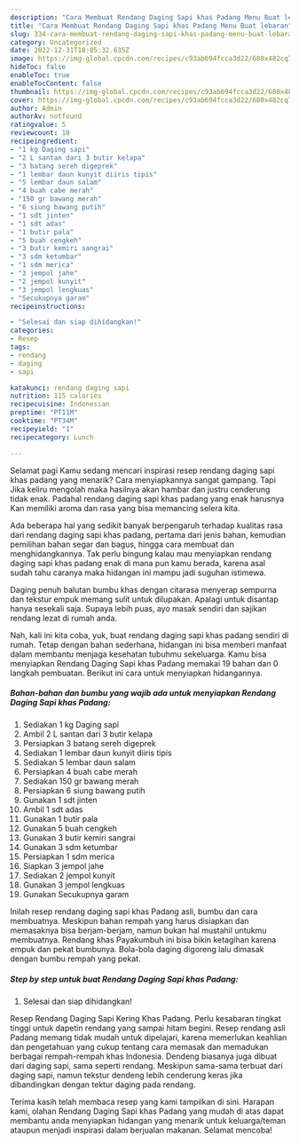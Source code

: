 ```yaml
---
description: "Cara Membuat Rendang Daging Sapi khas Padang Menu Buat lebaran"
title: "Cara Membuat Rendang Daging Sapi khas Padang Menu Buat lebaran"
slug: 334-cara-membuat-rendang-daging-sapi-khas-padang-menu-buat-lebaran
category: Uncategorized
date: 2022-12-31T18:05:32.635Z
image: https://img-global.cpcdn.com/recipes/c93ab694fcca3d22/680x482cq70/rendang-daging-sapi-khas-padang-foto-resep-utama.jpg
hideToc: false
enableToc: true
enableTocContent: false
thumbnail: https://img-global.cpcdn.com/recipes/c93ab694fcca3d22/680x482cq70/rendang-daging-sapi-khas-padang-foto-resep-utama.jpg
cover: https://img-global.cpcdn.com/recipes/c93ab694fcca3d22/680x482cq70/rendang-daging-sapi-khas-padang-foto-resep-utama.jpg
author: Admin
authorAv: notfound
ratingvalue: 5
reviewcount: 18
recipeingredient:
- "1 kg Daging sapi"
- "2 L santan dari 3 butir kelapa"
- "3 batang sereh digeprek"
- "1 lembar daun kunyit diiris tipis"
- "5 lembar daun salam"
- "4 buah cabe merah"
- "150 gr bawang merah"
- "6 siung bawang putih"
- "1 sdt jinten"
- "1 sdt adas"
- "1 butir pala"
- "5 buah cengkeh"
- "3 butir kemiri sangrai"
- "3 sdm ketumbar"
- "1 sdm merica"
- "3 jempol jahe"
- "2 jempol kunyit"
- "3 jempol lengkuas"
- "Secukupnya garam"
recipeinstructions:

- "Selesai dan siap dihidangkan!"
categories:
- Resep
tags:
- rendang
- daging
- sapi

katakunci: rendang daging sapi 
nutrition: 115 calories
recipecuisine: Indonesian
preptime: "PT11M"
cooktime: "PT34M"
recipeyield: "1"
recipecategory: Lunch

---
```



Selamat pagi Kamu sedang mencari inspirasi resep rendang daging sapi khas padang yang menarik? Cara menyiapkannya sangat gampang. Tapi Jika keliru mengolah maka hasilnya akan hambar dan justru cenderung tidak enak. Padahal rendang daging sapi khas padang yang enak harusnya Kan memiliki aroma dan rasa yang bisa memancing selera kita.


Ada beberapa hal yang sedikit banyak berpengaruh terhadap kualitas rasa dari rendang daging sapi khas padang, pertama dari jenis bahan, kemudian pemilihan bahan segar dan bagus, hingga cara membuat dan menghidangkannya. Tak perlu bingung kalau mau menyiapkan rendang daging sapi khas padang enak di mana pun kamu berada, karena asal sudah tahu caranya maka hidangan ini mampu jadi suguhan istimewa.

Daging penuh balutan bumbu khas dengan citarasa menyerap sempurna dan tekstur empuk memang sulit untuk dilupakan. Apalagi untuk disantap hanya sesekali saja. Supaya lebih puas, ayo masak sendiri dan sajikan rendang lezat di rumah anda.


Nah, kali ini kita coba, yuk, buat rendang daging sapi khas padang sendiri di rumah. Tetap dengan bahan sederhana, hidangan ini bisa memberi manfaat dalam membantu menjaga kesehatan tubuhmu sekeluarga. Kamu bisa menyiapkan Rendang Daging Sapi khas Padang memakai 19 bahan dan 0 langkah pembuatan. Berikut ini cara untuk menyiapkan hidangannya.

<!--inarticleads1-->

##### Bahan-bahan dan bumbu yang wajib ada untuk menyiapkan Rendang Daging Sapi khas Padang:

1. Sediakan 1 kg Daging sapi
1. Ambil 2 L santan dari 3 butir kelapa
1. Persiapkan 3 batang sereh digeprek
1. Sediakan 1 lembar daun kunyit diiris tipis
1. Sediakan 5 lembar daun salam
1. Persiapkan 4 buah cabe merah
1. Sediakan 150 gr bawang merah
1. Persiapkan 6 siung bawang putih
1. Gunakan 1 sdt jinten
1. Ambil 1 sdt adas
1. Gunakan 1 butir pala
1. Gunakan 5 buah cengkeh
1. Gunakan 3 butir kemiri sangrai
1. Gunakan 3 sdm ketumbar
1. Persiapkan 1 sdm merica
1. Siapkan 3 jempol jahe
1. Sediakan 2 jempol kunyit
1. Gunakan 3 jempol lengkuas
1. Gunakan Secukupnya garam


Inilah resep rendang daging sapi khas Padang asli, bumbu dan cara membuatnya. Meskipun bahan rempah yang harus disiapkan dan memasaknya bisa berjam-berjam, namun bukan hal mustahil untukmu membuatnya. Rendang khas Payakumbuh ini bisa bikin ketagihan karena empuk dan pekat bumbunya. Bola-bola daging digoreng lalu dimasak dengan bumbu rempah yang pekat. 

<!--inarticleads2-->

##### Step by step untuk buat Rendang Daging Sapi khas Padang:


1. Selesai dan siap dihidangkan!

Resep Rendang Daging Sapi Kering Khas Padang. Perlu kesabaran tingkat tinggi untuk dapetin rendang yang sampai hitam begini. Resep rendang asli Padang memang tidak mudah untuk dipelajari, karena memerlukan keahlian dan pengetahuan yang cukup tentang cara memasak dan memadukan berbagai rempah-rempah khas Indonesia. Dendeng biasanya juga dibuat dari daging sapi, sama seperti rendang. Meskipun sama-sama terbuat dari daging sapi, namun tekstur dendeng lebih cenderung keras jika dibandingkan dengan tektur daging pada rendang. 

Terima kasih telah membaca resep yang kami tampilkan di sini. Harapan kami, olahan Rendang Daging Sapi khas Padang yang mudah di atas dapat membantu anda menyiapkan hidangan yang menarik untuk keluarga/teman ataupun menjadi inspirasi dalam berjualan makanan. Selamat mencoba!

